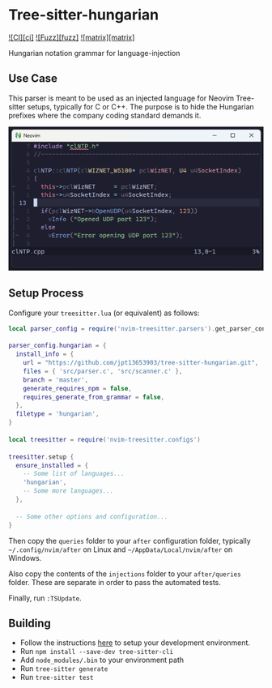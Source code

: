 # Tree-sitter-hungarian

[![CI][ci]](https://github.com/jpt13653903/tree-sitter-hungarian/actions/workflows/ci.yml)
[![Fuzz][fuzz]](https://github.com/jpt13653903/tree-sitter-hungarian/actions/workflows/fuzz.yml)
[![matrix][matrix]](https://matrix.to/#/#tree-sitter-chat:matrix.org)

Hungarian notation grammar for language-injection

## Use Case

This parser is meant to be used as an injected language for Neovim Tree-sitter
setups, typically for C or C++. The purpose is to hide the Hungarian prefixes
where the company coding standard demands it.

![Screenshot](screenshots/example.png)

## Setup Process

Configure your `treesitter.lua` (or equivalent) as follows:

```lua
local parser_config = require('nvim-treesitter.parsers').get_parser_configs()

parser_config.hungarian = {
  install_info = {
    url = "https://github.com/jpt13653903/tree-sitter-hungarian.git",
    files = { 'src/parser.c', 'src/scanner.c' },
    branch = 'master',
    generate_requires_npm = false,
    requires_generate_from_grammar = false,
  },
  filetype = 'hungarian',
}

local treesitter = require('nvim-treesitter.configs')

treesitter.setup {
  ensure_installed = {
    -- Some list of languages...
    'hungarian',
    -- Some more languages...
  },

  -- Some other options and configuration...
}
```

Then copy the `queries` folder to your `after` configuration folder, typically
`~/.config/nvim/after` on Linux and `~/AppData/Local/nvim/after` on Windows.

Also copy the contents of the `injections` folder to your `after/queries`
folder.  These are separate in order to pass the automated tests.

Finally, run `:TSUpdate`.

## Building

- Follow the instructions [here][ts-docs] to setup your development environment.
- Run `npm install --save-dev tree-sitter-cli`
- Add `node_modules/.bin` to your environment path
- Run `tree-sitter generate`
- Run `tree-sitter test`

[ts-docs]: https://tree-sitter.github.io/tree-sitter/creating-parsers#getting-started

